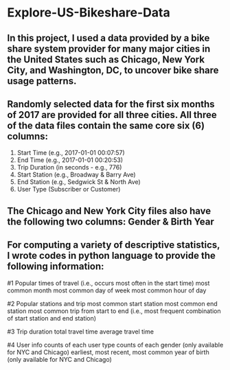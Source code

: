 # Explore-US-Bikeshare-Data
## In this project, I used a data provided by a bike share system provider for many major cities in the United States such as Chicago, New York City, and Washington, DC, to uncover bike share usage patterns.
## Randomly selected data for the first six months of 2017 are provided for all three cities. All three of the data files contain the same core six (6) columns:

1. Start Time (e.g., 2017-01-01 00:07:57)
2. End Time (e.g., 2017-01-01 00:20:53)
3. Trip Duration (in seconds - e.g., 776)
4. Start Station (e.g., Broadway & Barry Ave)
5. End Station (e.g., Sedgwick St & North Ave)
6. User Type (Subscriber or Customer)

## The Chicago and New York City files also have the following two columns: Gender & Birth Year
## For computing a variety of descriptive statistics,  I wrote codes in python language to provide the following information:

#1 Popular times of travel (i.e., occurs most often in the start time)
most common month
most common day of week
most common hour of day

#2 Popular stations and trip
most common start station
most common end station
most common trip from start to end (i.e., most frequent combination of start station and end station)

#3 Trip duration
total travel time
average travel time

#4 User info
counts of each user type
counts of each gender (only available for NYC and Chicago)
earliest, most recent, most common year of birth (only available for NYC and Chicago)

